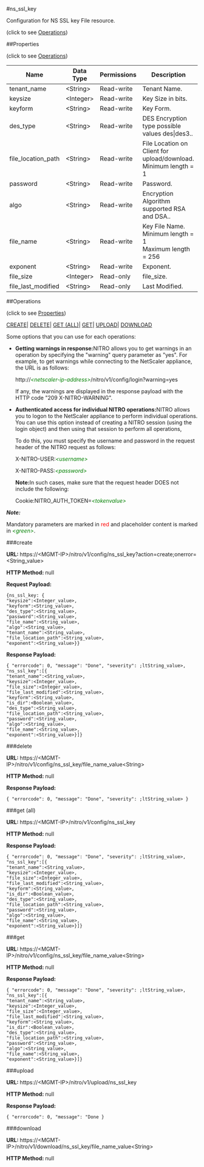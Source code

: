#ns_ssl_key



Configuration for NS SSL key File resource.

<span>(click to see [Operations](#operations))</span>



##Properties 

<span>(click to see [Operations](#operations))</span>





<table><thead><tr><th>Name</th><th>Data Type</th><th>Permissions</th><th>Description</th></tr></thead><tbody><tr><td>tenant_name</td><td>&lt;String></td><td>Read-write</td><td>Tenant Name.</td></tr><tr><td>keysize</td><td>&lt;Integer></td><td>Read-write</td><td>Key Size in bits.</td></tr><tr><td>keyform</td><td>&lt;String></td><td>Read-write</td><td>Key Form.</td></tr><tr><td>des_type</td><td>&lt;String></td><td>Read-write</td><td>DES Encryption type possible values des|des3..</td></tr><tr><td>file_location_path</td><td>&lt;String></td><td>Read-write</td><td>File Location on Client for upload/download.<br>Minimum length = 1</td></tr><tr><td>password</td><td>&lt;String></td><td>Read-write</td><td>Password.</td></tr><tr><td>algo</td><td>&lt;String></td><td>Read-write</td><td>Encryption Algorithm supported RSA and DSA..</td></tr><tr><td>file_name</td><td>&lt;String></td><td>Read-write</td><td>Key File Name.<br>Minimum length = 1<br>Maximum length = 256</td></tr><tr><td>exponent</td><td>&lt;String></td><td>Read-write</td><td>Exponent.</td></tr><tr><td>file_size</td><td>&lt;Integer></td><td>Read-only</td><td>file_size.</td></tr><tr><td>file_last_modified</td><td>&lt;String></td><td>Read-only</td><td>Last Modified.</td></tr></tbody></table>

##Operations 

<span>(click to see [Properties](#properties))</span>





[CREATE](#c)| [DELETE](#delete)| [GET (ALL)](#get-all)| [GET](#get)| [UPLOAD](#u)| [DOWNLOAD](#dow)





Some options that you can use for each operations:

<ul><li><p><b>Getting warnings in response:</b>NITRO allows you to get warnings in an operation by specifying the "warning" query parameter as "yes". For example, to get warnings while connecting to the NetScaler appliance, the URL is as follows:</p><p>http://<span style="color:green;font-style:italic;">&lt;netscaler-ip-address&gt;</span>/nitro/v1/config/login?warning=yes</p><p>If any, the warnings are displayed in the response payload with the HTTP code "209 X-NITRO-WARNING".</p></li><li><p><b>Authenticated access for individual NITRO operations:</b>NITRO allows you to logon to the NetScaler appliance to perform individual operations. You can use this option instead of creating a NITRO session (using the login object) and then using that session to perform all operations,</p><p>To do this, you must specify the username and password in the request header of the NITRO request as follows:</p><p>X-NITRO-USER:<span style="color:green;font-style:italic;">&lt;username&gt;</span></p><p>X-NITRO-PASS:<span style="color:green;font-style:italic;">&lt;password&gt;</span></p><p><b>Note:</b>In such cases, make sure that the request header DOES not include the following:</p><p>Cookie:NITRO_AUTH_TOKEN=<span style="color:green;font-style:italic;">&lt;tokenvalue&gt;</span></p></li></ul>







***Note:*** 

Mandatory parameters are marked in <span style="color:#FF0000;">red</span> and placeholder content is marked in <span style="color:green;font-style:italic">&lt;green&gt;</span>.



###create







<b>URL: </b>https://&lt;MGMT-IP&gt;/nitro/v1/config/ns_ssl_key?action=create;onerror=&lt;String_value&gt;

<b>HTTP Method: </b>null

<b>Request Payload: </b>
```
{ns_ssl_key: {
"keysize":<Integer_value>,
"keyform":<String_value>,
"des_type":<String_value>,
"password":<String_value>,
"file_name":<String_value>,
"algo":<String_value>,
"tenant_name":<String_value>,
"file_location_path":<String_value>,
"exponent":<String_value>}}
```

<b>Response Payload: </b>
```
{ "errorcode": 0, "message": "Done", "severity": ;ltString_value>, "ns_ssl_key":[{
"tenant_name":<String_value>,
"keysize":<Integer_value>,
"file_size":<Integer_value>,
"file_last_modified":<String_value>,
"keyform":<String_value>,
"is_dir":<Boolean_value>,
"des_type":<String_value>,
"file_location_path":<String_value>,
"password":<String_value>,
"algo":<String_value>,
"file_name":<String_value>,
"exponent":<String_value>}]}
```







###delete







<b>URL: </b>https://&lt;MGMT-IP&gt;/nitro/v1/config/ns_ssl_key/file_name_value&lt;String&gt;

<b>HTTP Method: </b>null

<b>Response Payload: </b>
```
{ "errorcode": 0, "message": "Done", "severity": ;ltString_value> }
```







###get (all)







<b>URL: </b>https://&lt;MGMT-IP&gt;/nitro/v1/config/ns_ssl_key

<b>HTTP Method: </b>null

<b>Response Payload: </b>
```
{ "errorcode": 0, "message": "Done", "severity": ;ltString_value>, "ns_ssl_key":[{
"tenant_name":<String_value>,
"keysize":<Integer_value>,
"file_size":<Integer_value>,
"file_last_modified":<String_value>,
"keyform":<String_value>,
"is_dir":<Boolean_value>,
"des_type":<String_value>,
"file_location_path":<String_value>,
"password":<String_value>,
"algo":<String_value>,
"file_name":<String_value>,
"exponent":<String_value>}]}
```







###get







<b>URL: </b>https://&lt;MGMT-IP&gt;/nitro/v1/config/ns_ssl_key/file_name_value&lt;String&gt;

<b>HTTP Method: </b>null

<b>Response Payload: </b>
```
{ "errorcode": 0, "message": "Done", "severity": ;ltString_value>, "ns_ssl_key":[{
"tenant_name":<String_value>,
"keysize":<Integer_value>,
"file_size":<Integer_value>,
"file_last_modified":<String_value>,
"keyform":<String_value>,
"is_dir":<Boolean_value>,
"des_type":<String_value>,
"file_location_path":<String_value>,
"password":<String_value>,
"algo":<String_value>,
"file_name":<String_value>,
"exponent":<String_value>}]}
```







###upload







<b>URL: </b>https://&lt;MGMT-IP&gt;/nitro/v1/upload/ns_ssl_key

<b>HTTP Method: </b>null

<b>Response Payload: </b>
```
{ "errorcode": 0, "message": "Done }
```







###download







<b>URL: </b>https://&lt;MGMT-IP&gt;/nitro/v1/download/ns_ssl_key/file_name_value&lt;String&gt;

<b>HTTP Method: </b>null







